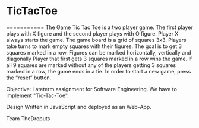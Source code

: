 # TicTacToe
===========
The Game
Tic Tac Toe is a two player game. The first player plays with X figure and the second player plays with O figure. 
Player X always starts the game. The game board is a grid of squares 3x3. 
Players take turns to mark empty squares with their figures. The goal is to get 3 squares marked in a row. 
Figures can be marked horizontally, vertically and diagonally Player that first gets 3 squares marked in a row wins the game. 
If all 9 squares are marked without any of the players getting 3 squares marked in a row, the game ends in a tie. 
In order to start a new game, press the “reset” button.

Objective: Lateterm assignment for Software Engineering. We have to implement "Tic-Tac-Toe".

Design Written in JavaScript and deployed as an Web-App.

Team TheDroputs
